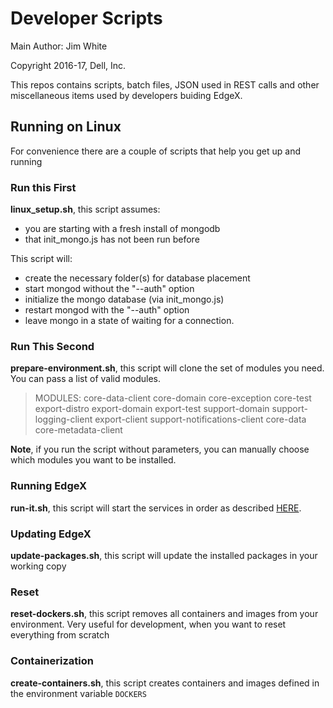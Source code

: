# Developer Scripts

Main Author: Jim White

Copyright 2016-17, Dell, Inc.

This repos contains scripts, batch files, JSON used in REST calls and other miscellaneous items used by developers buiding EdgeX.

## Running on Linux

For convenience there are a couple of scripts that help you get up and running

### Run this First

**linux_setup.sh**, this script assumes:

* you are starting with a fresh install of mongodb
* that init_mongo.js has not been run before  

This script will:

* create the necessary folder(s) for database placement
* start mongod without the "--auth" option
* initialize the mongo database (via init_mongo.js)
* restart mongod with the "--auth" option
* leave mongo in a state of waiting for a connection.

### Run This Second

**prepare-environment.sh**, this script will clone the set of modules you need. You can pass a list of valid modules.

>MODULES: core-data-client core-domain core-exception core-test export-distro
>export-domain export-test support-domain support-logging-client export-client
>support-notifications-client core-data core-metadata-client

**Note**, if you run the script without parameters, you can manually choose which modules you want to be installed.

### Running EdgeX

**run-it.sh**, this script will start the services
in order as described [HERE](https://docs.edgexfoundry.org/Ch-GettingStartedUsers.html).

### Updating EdgeX

**update-packages.sh**, this script will update the installed packages in your working copy

### Reset

**reset-dockers.sh**, this script removes all containers and images from your environment. Very useful for development, when you want to reset everything from scratch

### Containerization

**create-containers.sh**, this script creates containers and images defined in the environment variable `DOCKERS`
